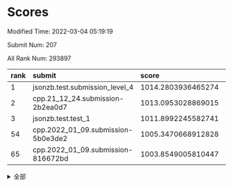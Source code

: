 # Scores

Modified Time: 2022-03-04 05:19:19

Submit Num: 207

All Rank Num: 293897

| rank |               submit               |       score        |       sigma        | pk_num |
| :--- | :--------------------------------- | :----------------- | :----------------- | :----- |
| 1    | jsonzb.test.submission_level_4     | 1014.2803936465274 | 0.8471007232879396 | 5679   |
| 2    | cpp.21_12_24.submission-2b2ea0d7   | 1013.0953028869015 | 0.7964931068967596 | 5677   |
| 3    | jsonzb.test.test_1                 | 1011.8992245582741 | 0.7864041278300287 | 5675   |
| 54   | cpp.2022_01_09.submission-5b0e3de2 | 1005.3470668912828 | 0.7268528631344424 | 5675   |
| 65   | cpp.2022_01_09.submission-816672bd | 1003.8549005810447 | 0.7113726908954272 | 5680   |


<details>
<summary>全部</summary>

| rank |                 submit                 |       score        |       sigma        | pk_num |
| :--- | :------------------------------------- | :----------------- | :----------------- | :----- |
| 1    | jsonzb.test.submission_level_4         | 1014.2803936465274 | 0.8471007232879396 | 5679   |
| 2    | cpp.21_12_24.submission-2b2ea0d7       | 1013.0953028869015 | 0.7964931068967596 | 5677   |
| 3    | jsonzb.test.test_1                     | 1011.8992245582741 | 0.7864041278300287 | 5675   |
| 4    | gobigger.level_3.submission_level_3_38 | 1011.8851355963213 | 0.7576517806038421 | 5680   |
| 5    | gobigger.level_3.submission_level_3_29 | 1011.5585801775013 | 0.7790523424822735 | 5684   |
| 6    | gobigger.level_3.submission_level_3_49 | 1011.3294222260247 | 0.7686562625166894 | 5675   |
| 7    | gobigger.level_3.submission_level_3_35 | 1011.3225402568089 | 0.7953058744205479 | 5679   |
| 8    | gobigger.level_3.submission_level_3_14 | 1011.3127143341023 | 0.7591330351411139 | 5679   |
| 9    | gobigger.level_3.submission_level_3_27 | 1011.1131531660332 | 0.7710352659553752 | 5681   |
| 10   | gobigger.level_3.submission_level_3_15 | 1011.0773815369416 | 0.7729050972559184 | 5678   |
| 11   | gobigger.level_3.submission_level_3_47 | 1011.0448588912593 | 0.7689302608336047 | 5681   |
| 12   | gobigger.level_3.submission_level_3_3  | 1010.8804478410242 | 0.7640507816461208 | 5677   |
| 13   | gobigger.level_3.submission_level_3_26 | 1010.8380409184837 | 0.7952897277891637 | 5680   |
| 14   | gobigger.level_3.submission_level_3_18 | 1010.7268102343563 | 0.7724737864654938 | 5676   |
| 15   | gobigger.level_3.submission_level_3_12 | 1010.6954703431734 | 0.7690800439425186 | 5678   |
| 16   | gobigger.level_3.submission_level_3_10 | 1010.5942662310708 | 0.7825776192161742 | 5677   |
| 17   | gobigger.level_3.submission_level_3_46 | 1010.5578098966233 | 0.7775002790693634 | 5680   |
| 18   | gobigger.level_3.submission_level_3_40 | 1010.5382703175643 | 0.7923087032872788 | 5679   |
| 19   | gobigger.level_3.submission_level_3_37 | 1010.5350952617852 | 0.749600728573541  | 5678   |
| 20   | gobigger.level_3.submission_level_3_42 | 1010.4937835700833 | 0.7390297294601867 | 5679   |
| 21   | gobigger.level_3.submission_level_3_0  | 1010.4709013742175 | 0.754894306226171  | 5677   |
| 22   | gobigger.level_3.submission_level_3_2  | 1010.4306967760897 | 0.7879948384242269 | 5680   |
| 23   | gobigger.level_3.submission_level_3_4  | 1010.4287140086496 | 0.773042975150347  | 5681   |
| 24   | gobigger.level_3.submission_level_3_31 | 1010.3815069575423 | 0.7615237389959173 | 5682   |
| 25   | gobigger.level_3.submission_level_3_19 | 1010.3678336385658 | 0.7671437088910218 | 5673   |
| 26   | gobigger.level_3.submission_level_3_30 | 1010.3393212404593 | 0.7644163801075189 | 5679   |
| 27   | gobigger.level_3.submission_level_3_17 | 1010.3232149926857 | 0.7646934337740625 | 5682   |
| 28   | gobigger.level_3.submission_level_3_20 | 1010.2630850860572 | 0.749322177021479  | 5681   |
| 29   | gobigger.level_3.submission_level_3_36 | 1010.2554122254357 | 0.7799035536432315 | 5680   |
| 30   | gobigger.level_3.submission_level_3_41 | 1010.0783662225978 | 0.7530896548789202 | 5677   |
| 31   | gobigger.level_3.submission_level_3_43 | 1010.0575738796866 | 0.7570538839083919 | 5680   |
| 32   | gobigger.level_3.submission_level_3_16 | 1009.9707145442359 | 0.7715413947354272 | 5680   |
| 33   | gobigger.level_3.submission_level_3_32 | 1009.9187233219563 | 0.7471915076676053 | 5677   |
| 34   | gobigger.level_3.submission_level_3_8  | 1009.8900922538428 | 0.7682452682203892 | 5680   |
| 35   | gobigger.level_3.submission_level_3_7  | 1009.8586007459813 | 0.7604792161411377 | 5684   |
| 36   | gobigger.level_3.submission_level_3_1  | 1009.6927263843305 | 0.7652694385072136 | 5672   |
| 37   | gobigger.level_3.submission_level_3_24 | 1009.5902718210589 | 0.7617034540965386 | 5676   |
| 38   | gobigger.level_3.submission_level_3_44 | 1009.5900460927245 | 0.7528316249597861 | 5677   |
| 39   | gobigger.level_3.submission_level_3_34 | 1009.5450697753189 | 0.7663389143430329 | 5682   |
| 40   | gobigger.level_3.submission_level_3_39 | 1009.5045600628274 | 0.7671231064848038 | 5680   |
| 41   | gobigger.level_3.submission_level_3_5  | 1009.4974710633505 | 0.7766035203486408 | 5678   |
| 42   | gobigger.level_3.submission_level_3_45 | 1009.4399773072148 | 0.7590033802706119 | 5681   |
| 43   | gobigger.level_3.submission_level_3_28 | 1009.3443277925336 | 0.7649182076008617 | 5676   |
| 44   | gobigger.level_3.submission_level_3_33 | 1009.2775125367843 | 0.7769696855349626 | 5678   |
| 45   | gobigger.level_3.submission_level_3_13 | 1009.2673878233053 | 0.7719774102436353 | 5676   |
| 46   | gobigger.level_3.submission_level_3_21 | 1009.1647159914304 | 0.7618255572304241 | 5678   |
| 47   | gobigger.level_3.submission_level_3_48 | 1009.0970247642304 | 0.7635350749074515 | 5680   |
| 48   | gobigger.level_3.submission_level_3_25 | 1009.004123810708  | 0.7538255206197771 | 5679   |
| 49   | gobigger.level_3.submission_level_3_6  | 1008.9396498099328 | 0.7373960481738226 | 5683   |
| 50   | gobigger.level_3.submission_level_3_22 | 1008.8988896889177 | 0.7573202849597789 | 5680   |
| 51   | gobigger.level_3.submission_level_3_11 | 1008.6414957844025 | 0.7508917265798968 | 5679   |
| 52   | gobigger.level_3.submission_level_3_9  | 1008.617634602899  | 0.7576769960163424 | 5682   |
| 53   | gobigger.level_3.submission_level_3_23 | 1006.7217155899565 | 0.7422565150772428 | 5678   |
| 54   | cpp.2022_01_09.submission-5b0e3de2     | 1005.3470668912828 | 0.7268528631344424 | 5675   |
| 55   | gobigger.level_1.submission_level_1_3  | 1004.9758686953099 | 0.7336013236727787 | 5676   |
| 56   | gobigger.level_1.submission_level_1_24 | 1004.7752461274644 | 0.7232583362368374 | 5680   |
| 57   | gobigger.level_1.submission_level_1_38 | 1004.2832709529504 | 0.7115008973885767 | 5674   |
| 58   | gobigger.level_1.submission_level_1_9  | 1004.2424384548043 | 0.7180921208488583 | 5679   |
| 59   | gobigger.level_1.submission_level_1_26 | 1003.9924776403357 | 0.7217010631653601 | 5679   |
| 60   | gobigger.level_1.submission_level_1_15 | 1003.9907325578183 | 0.7199207226220725 | 5678   |
| 61   | gobigger.level_1.submission_level_1_0  | 1003.9674211050059 | 0.7140707310815225 | 5677   |
| 62   | gobigger.level_1.submission_level_1_8  | 1003.917824742333  | 0.7170346131147703 | 5678   |
| 63   | gobigger.level_1.submission_level_1_12 | 1003.9003727800872 | 0.7303923233495832 | 5680   |
| 64   | gobigger.level_1.submission_level_1_27 | 1003.8692236752422 | 0.7176596257048778 | 5678   |
| 65   | cpp.2022_01_09.submission-816672bd     | 1003.8549005810447 | 0.7113726908954272 | 5680   |
| 66   | gobigger.level_1.submission_level_1_39 | 1003.8289672939254 | 0.7173448337070594 | 5681   |
| 67   | gobigger.level_1.submission_level_1_28 | 1003.8081557403104 | 0.7214594254155257 | 5675   |
| 68   | gobigger.level_1.submission_level_1_16 | 1003.8036070052451 | 0.7238928161784354 | 5684   |
| 69   | gobigger.level_1.submission_level_1_47 | 1003.7645703175356 | 0.7196498372600408 | 5679   |
| 70   | gobigger.level_1.submission_level_1_40 | 1003.702927920714  | 0.7341700377642403 | 5683   |
| 71   | gobigger.level_1.submission_level_1_21 | 1003.6785737559039 | 0.7332234838214525 | 5677   |
| 72   | gobigger.level_1.submission_level_1_49 | 1003.5505791159292 | 0.7100479677973087 | 5679   |
| 73   | gobigger.level_1.submission_level_1_41 | 1003.5500427443372 | 0.7207847403559132 | 5685   |
| 74   | gobigger.level_1.submission_level_1_43 | 1003.508661268032  | 0.7210842567906844 | 5678   |
| 75   | gobigger.level_1.submission_level_1_29 | 1003.4995887682231 | 0.718891418987529  | 5674   |
| 76   | gobigger.level_1.submission_level_1_4  | 1003.479335234668  | 0.7128578311456075 | 5680   |
| 77   | gobigger.level_1.submission_level_1_37 | 1003.422801454204  | 0.7152020856177869 | 5679   |
| 78   | gobigger.level_1.submission_level_1_19 | 1003.4158546691349 | 0.717380051158425  | 5679   |
| 79   | gobigger.level_1.submission_level_1_35 | 1003.3951336385126 | 0.7097048872896881 | 5674   |
| 80   | gobigger.level_1.submission_level_1_22 | 1003.3413165296839 | 0.706315602946513  | 5679   |
| 81   | gobigger.level_1.submission_level_1_45 | 1003.3288801868977 | 0.7200048265535384 | 5681   |
| 82   | gobigger.level_1.submission_level_1_18 | 1003.2907486917165 | 0.7195184043186261 | 5679   |
| 83   | gobigger.level_1.submission_level_1_5  | 1003.1692793420231 | 0.7270404353125294 | 5683   |
| 84   | gobigger.level_1.submission_level_1_10 | 1003.0789549203498 | 0.7290426625746551 | 5676   |
| 85   | gobigger.level_1.submission_level_1_42 | 1003.0410290458764 | 0.7276095760213789 | 5682   |
| 86   | gobigger.level_1.submission_level_1_32 | 1003.0387371590926 | 0.7234650708032564 | 5676   |
| 87   | gobigger.level_1.submission_level_1_17 | 1003.0073866729535 | 0.7149960343675041 | 5681   |
| 88   | gobigger.level_1.submission_level_1_20 | 1003.0019540030565 | 0.7154402515296933 | 5681   |
| 89   | gobigger.level_1.submission_level_1_6  | 1002.9411513273191 | 0.7066041956322486 | 5682   |
| 90   | gobigger.level_1.submission_level_1_11 | 1002.8861563113288 | 0.7220701301380741 | 5683   |
| 91   | gobigger.level_1.submission_level_1_46 | 1002.7894719981584 | 0.7197044025798626 | 5677   |
| 92   | gobigger.level_1.submission_level_1_34 | 1002.7470586112886 | 0.701039124169882  | 5678   |
| 93   | gobigger.level_1.submission_level_1_1  | 1002.7391613459624 | 0.7168970827012369 | 5674   |
| 94   | gobigger.level_1.submission_level_1_14 | 1002.7176897752854 | 0.7213823262802382 | 5679   |
| 95   | gobigger.level_1.submission_level_1_13 | 1002.527950365549  | 0.7205231067891742 | 5686   |
| 96   | gobigger.level_1.submission_level_1_31 | 1002.4563227119432 | 0.7150575260321693 | 5677   |
| 97   | gobigger.level_1.submission_level_1_2  | 1002.4003015193804 | 0.724229363699804  | 5679   |
| 98   | gobigger.level_1.submission_level_1_7  | 1002.2772478769647 | 0.7095011682706296 | 5674   |
| 99   | gobigger.level_1.submission_level_1_33 | 1002.24084556972   | 0.7211427690770916 | 5677   |
| 100  | gobigger.level_1.submission_level_1_36 | 1002.1661171502894 | 0.706656799505741  | 5676   |
| 101  | gobigger.level_1.submission_level_1_23 | 1002.1347141867511 | 0.7086499616248102 | 5681   |
| 102  | gobigger.level_1.submission_level_1_44 | 1002.098063344665  | 0.707413961353053  | 5682   |
| 103  | gobigger.level_1.submission_level_1_30 | 1002.0637293970094 | 0.70818251374448   | 5674   |
| 104  | gobigger.level_1.submission_level_1_25 | 1001.847068375386  | 0.7090440165116759 | 5670   |
| 105  | gobigger.level_1.submission_level_1_48 | 1001.8186312686726 | 0.7061341163224909 | 5679   |
| 106  | gobigger.random.submission_random_5    | 997.4857847155233  | 0.703436383506944  | 5684   |
| 107  | gobigger.random.submission_random_27   | 997.4775183923375  | 0.7064668187478079 | 5673   |
| 108  | gobigger.random.submission_random_37   | 997.4613288179974  | 0.7176015545395124 | 5680   |
| 109  | gobigger.random.submission_random_28   | 997.2184858324194  | 0.7175190212498503 | 5677   |
| 110  | gobigger.random.submission_random_15   | 997.0797065566002  | 0.7137961667314675 | 5677   |
| 111  | gobigger.random.submission_random_32   | 996.8653581085844  | 0.693007629537271  | 5684   |
| 112  | gobigger.random.submission_random_47   | 996.5365336931483  | 0.7128737593480429 | 5671   |
| 113  | gobigger.random.submission_random_4    | 996.5130634402088  | 0.7081630770911012 | 5677   |
| 114  | gobigger.random.submission_random_19   | 996.4998811144336  | 0.7008261565798559 | 5674   |
| 115  | gobigger.random.submission_random_36   | 996.4804776074278  | 0.7041876004197958 | 5680   |
| 116  | gobigger.random.submission_random_38   | 996.433346282681   | 0.7249811885930083 | 5673   |
| 117  | gobigger.random.submission_random_10   | 996.3242174616183  | 0.7109272649599875 | 5680   |
| 118  | gobigger.random.submission_random_14   | 996.2352512656475  | 0.6979461869433866 | 5678   |
| 119  | gobigger.random.submission_random_43   | 996.1741577814663  | 0.7156690339230497 | 5678   |
| 120  | gobigger.random.submission_random_40   | 996.1686696977749  | 0.7057287329687041 | 5680   |
| 121  | gobigger.random.submission_random_11   | 996.1614929489589  | 0.7074777634305953 | 5674   |
| 122  | gobigger.random.submission_random_20   | 996.1508943089596  | 0.7001898086256549 | 5681   |
| 123  | gobigger.random.submission_random_46   | 996.142742368099   | 0.7009754106351715 | 5675   |
| 124  | gobigger.random.submission_random_16   | 996.119449313576   | 0.7083342498814271 | 5682   |
| 125  | gobigger.random.submission_random_35   | 996.1175370633123  | 0.7062645886063215 | 5681   |
| 126  | gobigger.random.submission_random_44   | 996.1113523211156  | 0.7050594762755595 | 5679   |
| 127  | gobigger.random.submission_random_9    | 996.1074537899826  | 0.7085159546585696 | 5679   |
| 128  | gobigger.random.submission_random_1    | 996.0955655917294  | 0.7006587803731116 | 5677   |
| 129  | gobigger.random.submission_random_39   | 996.0278358800623  | 0.7122135928892158 | 5679   |
| 130  | gobigger.random.submission_random_48   | 996.009166316959   | 0.7171747575625956 | 5680   |
| 131  | gobigger.random.submission_random_13   | 996.0005625450303  | 0.7015524675770393 | 5677   |
| 132  | gobigger.random.submission_random_49   | 995.8975602703064  | 0.705704028196094  | 5674   |
| 133  | gobigger.random.submission_random_17   | 995.8620783347866  | 0.7029603511978276 | 5681   |
| 134  | gobigger.random.submission_random_24   | 995.836237116698   | 0.7146479414568764 | 5679   |
| 135  | gobigger.random.submission_random_45   | 995.8256270573837  | 0.7254260934837854 | 5676   |
| 136  | gobigger.random.submission_random_8    | 995.8086990891928  | 0.7221691540910088 | 5678   |
| 137  | gobigger.random.submission_random_25   | 995.782327854777   | 0.7166250532253446 | 5683   |
| 138  | gobigger.random.submission_random_7    | 995.7527656938848  | 0.712605747364416  | 5685   |
| 139  | gobigger.random.submission_random_41   | 995.7442532102763  | 0.7098560236167663 | 5683   |
| 140  | gobigger.random.submission_random_33   | 995.711398254268   | 0.7193727555212173 | 5684   |
| 141  | gobigger.random.submission_random_34   | 995.7011155899717  | 0.7246893785880225 | 5681   |
| 142  | gobigger.random.submission_random_21   | 995.5921131167048  | 0.7107276963487089 | 5678   |
| 143  | gobigger.random.submission_random_26   | 995.5659021342396  | 0.7094237460735775 | 5680   |
| 144  | gobigger.random.submission_random_31   | 995.5606114984776  | 0.7122860934822998 | 5683   |
| 145  | gobigger.random.submission_random_30   | 995.5519129458157  | 0.7046259448747177 | 5679   |
| 146  | gobigger.random.submission_random_42   | 995.4014523902775  | 0.7132143901357659 | 5687   |
| 147  | gobigger.random.submission_random_0    | 995.3452708853372  | 0.7192300482663337 | 5683   |
| 148  | gobigger.random.submission_random_3    | 995.2958513011296  | 0.7215809260210039 | 5681   |
| 149  | gobigger.random.submission_random_12   | 995.2651596835802  | 0.7047894650172892 | 5678   |
| 150  | gobigger.random.submission_random_23   | 995.2321640036914  | 0.7097969801740445 | 5681   |
| 151  | gobigger.random.submission_random_18   | 995.1970791439873  | 0.7060373776060046 | 5677   |
| 152  | gobigger.level_2.submission_level_2_19 | 995.020346577204   | 0.7268033613623961 | 5680   |
| 153  | gobigger.random.submission_random_2    | 994.8970361177891  | 0.7244934275775593 | 5682   |
| 154  | gobigger.random.submission_random_22   | 994.890153030264   | 0.729283839743981  | 5682   |
| 155  | gobigger.random.submission_random_29   | 994.4921631556701  | 0.7135687280907546 | 5680   |
| 156  | gobigger.random.submission_random_6    | 994.4710580144829  | 0.7201023970279874 | 5672   |
| 157  | gobigger.level_2.submission_level_2_31 | 994.3316124885514  | 0.7141578282824603 | 5682   |
| 158  | gobigger.level_2.submission_level_2_35 | 993.404130570519   | 0.7234334720006241 | 5680   |
| 159  | gobigger.level_2.submission_level_2_39 | 993.3960651963966  | 0.7441381859600698 | 5679   |
| 160  | gobigger.level_2.submission_level_2_28 | 993.049616286051   | 0.754660765526253  | 5680   |
| 161  | gobigger.level_2.submission_level_2_45 | 992.9845164731839  | 0.7307229033676806 | 5677   |
| 162  | gobigger.level_2.submission_level_2_0  | 992.9368056265145  | 0.7476472942992769 | 5683   |
| 163  | gobigger.level_2.submission_level_2_29 | 992.8045260611798  | 0.7308774072901786 | 5686   |
| 164  | gobigger.level_2.submission_level_2_34 | 992.7490143501354  | 0.7535489315557725 | 5681   |
| 165  | gobigger.level_2.submission_level_2_21 | 992.7407502424855  | 0.7329504683807216 | 5681   |
| 166  | gobigger.level_2.submission_level_2_17 | 992.7105295282497  | 0.7334069907836045 | 5682   |
| 167  | gobigger.level_2.submission_level_2_13 | 992.6827899950003  | 0.7385422066522871 | 5681   |
| 168  | gobigger.level_2.submission_level_2_1  | 992.6784236561948  | 0.7328069232306573 | 5679   |
| 169  | gobigger.level_2.submission_level_2_22 | 992.6700216728303  | 0.7557220702518814 | 5675   |
| 170  | gobigger.level_2.submission_level_2_23 | 992.6683023281586  | 0.7251939559809853 | 5682   |
| 171  | gobigger.level_2.submission_level_2_41 | 992.6664506926315  | 0.7438540685561388 | 5681   |
| 172  | gobigger.level_2.submission_level_2_47 | 992.6370118562285  | 0.75845349824023   | 5680   |
| 173  | gobigger.level_2.submission_level_2_37 | 992.6325848430367  | 0.7399669598905391 | 5677   |
| 174  | gobigger.level_2.submission_level_2_48 | 992.630314302854   | 0.7375776422996629 | 5682   |
| 175  | gobigger.level_2.submission_level_2_15 | 992.5698419633133  | 0.755890057227126  | 5678   |
| 176  | gobigger.level_2.submission_level_2_38 | 992.4533265677818  | 0.7395440821442149 | 5681   |
| 177  | gobigger.level_2.submission_level_2_11 | 992.3687220956544  | 0.7538316868160994 | 5684   |
| 178  | gobigger.level_2.submission_level_2_18 | 992.3491657511626  | 0.7373532535692497 | 5683   |
| 179  | gobigger.level_2.submission_level_2_24 | 992.279225636057   | 0.740370172491046  | 5687   |
| 180  | gobigger.level_2.submission_level_2_36 | 992.2136493414478  | 0.7486860018096417 | 5680   |
| 181  | gobigger.level_2.submission_level_2_33 | 992.1849090347702  | 0.7575148406065033 | 5681   |
| 182  | gobigger.level_2.submission_level_2_14 | 991.9727387381321  | 0.7471492625943673 | 5672   |
| 183  | gobigger.level_2.submission_level_2_32 | 991.9650014776137  | 0.7460085221904819 | 5683   |
| 184  | gobigger.level_2.submission_level_2_2  | 991.8754018048628  | 0.7424405971439219 | 5679   |
| 185  | gobigger.level_2.submission_level_2_4  | 991.711643047628   | 0.7606882365958563 | 5678   |
| 186  | gobigger.level_2.submission_level_2_25 | 991.6780925095434  | 0.7452305324820183 | 5683   |
| 187  | gobigger.level_2.submission_level_2_46 | 991.6120502127984  | 0.7469425177484552 | 5683   |
| 188  | gobigger.level_2.submission_level_2_40 | 991.5628958448322  | 0.7550837655186076 | 5679   |
| 189  | gobigger.level_2.submission_level_2_12 | 991.459887137836   | 0.739020065746042  | 5679   |
| 190  | gobigger.level_2.submission_level_2_27 | 991.4390514745866  | 0.7398255004718399 | 5675   |
| 191  | gobigger.level_2.submission_level_2_30 | 991.3297038813367  | 0.7542090014401703 | 5680   |
| 192  | gobigger.level_2.submission_level_2_49 | 991.2741033444498  | 0.7578078560188632 | 5678   |
| 193  | gobigger.level_2.submission_level_2_16 | 991.2303184433515  | 0.7759457299747878 | 5679   |
| 194  | gobigger.level_2.submission_level_2_44 | 991.2020594786635  | 0.7684516673317419 | 5683   |
| 195  | gobigger.level_2.submission_level_2_7  | 991.1832400866567  | 0.7724779926142658 | 5677   |
| 196  | gobigger.level_2.submission_level_2_42 | 990.9616472185097  | 0.7357222029999007 | 5678   |
| 197  | gobigger.level_2.submission_level_2_6  | 990.9082283091595  | 0.745034902537625  | 5678   |
| 198  | gobigger.level_2.submission_level_2_3  | 990.7717736194692  | 0.7704419897424188 | 5675   |
| 199  | gobigger.level_2.submission_level_2_43 | 990.7350791659369  | 0.7588514442676889 | 5679   |
| 200  | gobigger.level_2.submission_level_2_5  | 990.6658377887999  | 0.7612709759008285 | 5676   |
| 201  | gobigger.level_2.submission_level_2_9  | 990.5825328426354  | 0.7732066066309852 | 5677   |
| 202  | gobigger.level_2.submission_level_2_26 | 990.5251641735812  | 0.756886156013221  | 5678   |
| 203  | gobigger.level_2.submission_level_2_20 | 990.2709863831021  | 0.7778516469192983 | 5679   |
| 204  | gobigger.level_2.submission_level_2_8  | 990.2431074607873  | 0.7492276161043648 | 5686   |
| 205  | gobigger.level_2.submission_level_2_10 | 989.8470341434754  | 0.7812071466498353 | 5683   |
| 206  | gobigger.none.submission_none_0        | 979.0414853479547  | 1.2020894667574031 | 5684   |
| 207  | gobigger.none.submission_none_1        | 975.6182988264499  | 1.520021708894801  | 5684   |

</details>